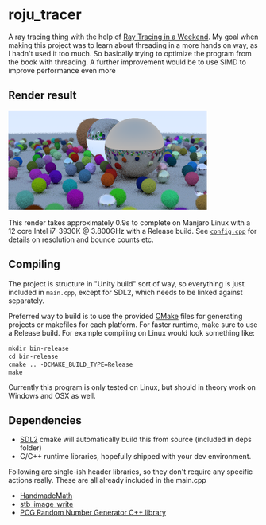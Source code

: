 # roju_tracer
A ray tracing thing with the help of [Ray Tracing in a Weekend](http://www.realtimerendering.com/raytracing/Ray%20Tracing%20in%20a%20Weekend.pdf). My goal when making this project was to learn about threading in a more hands on way, as I hadn't used it too much. So basically trying to optimize the program from the book with threading. A further improvement would be to use SIMD to improve performance even more


## Render result
![alt text](render.png "Render png")

This render takes approximately 0.9s to complete on Manjaro Linux with a 12 core Intel i7-3930K @ 3.800GHz with a Release build. See [`config.cpp`](src/config.cpp) for details on resolution and bounce counts etc.


## Compiling
The project is structure in "Unity build" sort of way, so everything is just included in `main.cpp`, except for SDL2, which needs to be linked against separately.

Preferred way to build is to use the provided [CMake](https://cmake.org/) files for generating projects or makefiles for each platform. For faster runtime, make sure to use a Release build. For example compiling on Linux would look something like:
```
mkdir bin-release
cd bin-release
cmake .. -DCMAKE_BUILD_TYPE=Release
make
```

Currently this program is only tested on Linux, but should in theory work on Windows and OSX as well.


## Dependencies
- [SDL2](http://libsdl.org/) cmake will automatically build this from source (included in deps folder)
- C/C++ runtime libraries, hopefully shipped with your dev environment.

Following are single-ish header libraries, so they don't require any specific actions really. These are all already included in the main.cpp
- [HandmadeMath](https://github.com/HandmadeMath/Handmade-Math)
- [stb_image_write](https://github.com/nothings/stb)
- [PCG Random Number Generator C++ library](https://github.com/imneme/pcg-cpp)

